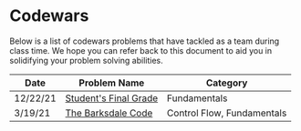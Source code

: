 # Codewars

Below is a list of codewars problems that have tackled as a team during class time. We hope you can refer back to this document to aid you in solidifying your problem solving abilities.

| Date | Problem Name | Category |
| ---- | ------------ | -------- |
| 12/22/21 | [Student's Final Grade](https://www.codewars.com/kata/5ad0d8356165e63c140014d4/train/javascript) | Fundamentals |
| 3/19/21 | [The Barksdale Code](https://www.codewars.com/kata/573d498eb90ccf20a000002a) | Control Flow, Fundamentals|